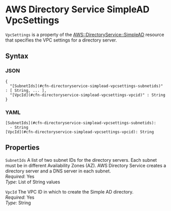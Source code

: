# AWS Directory Service SimpleAD VpcSettings<a name="aws-properties-directoryservice-simplead-vpcsettings"></a>

`VpcSettings` is a property of the [AWS::DirectoryService::SimpleAD](aws-resource-directoryservice-simplead.md) resource that specifies the VPC settings for a directory server\.

## Syntax<a name="w13ab1c21c10c96c17c17b5"></a>

### JSON<a name="aws-properties-directoryservice-simplead-vpcsettings-syntax.json"></a>

```
{
  "[SubnetIds](#cfn-directoryservice-simplead-vpcsettings-subnetids)" : [ String, ... ],
  "[VpcId](#cfn-directoryservice-simplead-vpcsettings-vpcid)" : String
}
```

### YAML<a name="aws-properties-directoryservice-simplead-vpcsettings-syntax.yaml"></a>

```
[SubnetIds](#cfn-directoryservice-simplead-vpcsettings-subnetids):
  - String
[VpcId](#cfn-directoryservice-simplead-vpcsettings-vpcid): String
```

## Properties<a name="w13ab1c21c10c96c17c17b7"></a>

`SubnetIds`  <a name="cfn-directoryservice-simplead-vpcsettings-subnetids"></a>
A list of two subnet IDs for the directory servers\. Each subnet must be in different Availability Zones \(AZ\)\. AWS Directory Service creates a directory server and a DNS server in each subnet\.  
*Required*: Yes  
*Type*: List of String values

`VpcId`  <a name="cfn-directoryservice-simplead-vpcsettings-vpcid"></a>
The VPC ID in which to create the Simple AD directory\.  
*Required*: Yes  
*Type*: String